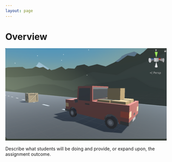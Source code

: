 ```yaml
---
layout: page
---
```


# Overview

<img class="overview-image" src="assets/images/screen-capture.png">

Describe what students will be doing and provide, or expand upon, the assignment outcome.

<!-- Pull in repostitory-scope variables from _data/page.yml -->
